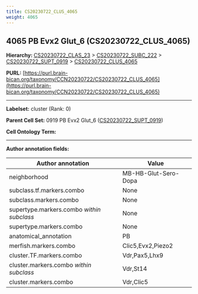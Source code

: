 ```yaml
---
title: CS20230722_CLUS_4065
weight: 4065
---
```

## 4065 PB Evx2 Glut_6 (CS20230722_CLUS_4065)
<b>Hierarchy: </b>
[CS20230722_CLAS_23](../CS20230722_CLAS_23) >
[CS20230722_SUBC_222](../CS20230722_SUBC_222) >
[CS20230722_SUPT_0919](../CS20230722_SUPT_0919) >
[CS20230722_CLUS_4065](../CS20230722_CLUS_4065)

**PURL:** [https://purl.brain-bican.org/taxonomy/CCN20230722/CS20230722_CLUS_4065](https://purl.brain-bican.org/taxonomy/CCN20230722/CS20230722_CLUS_4065)

---


**Labelset:** cluster (Rank: 0)

**Parent Cell Set:** 0919 PB Evx2 Glut_6 ([CS20230722_SUPT_0919](../CS20230722_SUPT_0919))



**Cell Ontology Term:** 

[MARKER GENES.]: #


---

[TRANSFERRED ANNOTATIONS.]: #


[AUTHOR ANNOTATION FIELDS.]: #


**Author annotation fields:**

| Author annotation | Value |
|-------------------|-------|
|neighborhood|MB-HB-Glut-Sero-Dopa|
|subclass.tf.markers.combo|None|
|subclass.markers.combo|None|
|supertype.markers.combo _within subclass_|None|
|supertype.markers.combo|None|
|anatomical_annotation|PB|
|merfish.markers.combo|Clic5,Evx2,Piezo2|
|cluster.TF.markers.combo|Vdr,Pax5,Lhx9|
|cluster.markers.combo _within subclass_|Vdr,St14|
|cluster.markers.combo|Vdr,Clic5|
